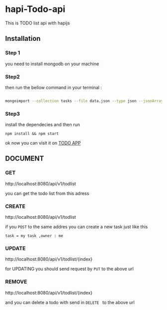# hapi-Todo-api
This is TODO list api with hapijs 

## Installation 
### Step 1 
you need to install mongodb on your machine


### Step2
then run the bellow command in your terminal  : 


```bash

mongoimport --collection tasks --file data.json --type json --jsonArray

```

### Step3 

install the dependecies and then run

```
npm install && npm start 

```

ok now you can visit it on <a href="http//localhost:8080"> TODO APP </a>


## DOCUMENT

### GET

http://localhost:8080/api/v1/todlist 

you can get the todo list from this adress 


###  CREATE

http://localhost:8080/api/v1/todlist 

if you ```POST``` to the same addres you can create a new task just  like this 
```
task = my task ,owner : me 
```
### UPDATE


http://localhost:8080/api/v1/todlist/{index} 

for UPDATING you should send request by ```PUT``` to the above url 

### REMOVE

http://localhost:8080/api/v1/todlist/{index}

and you can delete a todo with send  in ```DELETE ``` to the above url